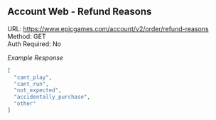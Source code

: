 ## Account Web - Refund Reasons

URL: https://www.epicgames.com/account/v2/order/refund-reasons \
Method: GET \
Auth Required: No

_Example Response_

```json
[
  "cant_play",
  "cant_run",
  "not_expected",
  "accidentally_purchase",
  "other"
]
```